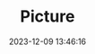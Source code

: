 ---
weight: 1
images:
- /images/edited/121.jpeg
title: Picture
date: 2023-12-09 13:46:16
tags: [luminarneo,work,ilce7m3,bicycle]
---